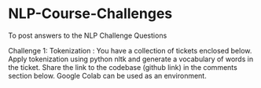 # NLP-Course-Challenges
To post answers to the NLP Challenge Questions

Challenge 1: Tokenization : You have a collection of tickets enclosed below. Apply tokenization using python nltk and generate a vocabulary of words in the ticket.  Share the link to the codebase (github link) in the comments section below. Google Colab can be used as an environment.

